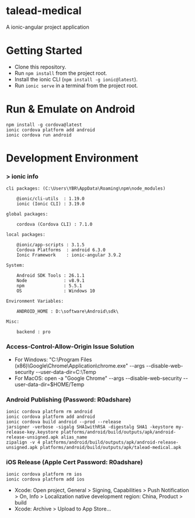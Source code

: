 # talead-medical
A ionic-angular project application

# Getting Started
- Clone this repository.
- Run `npm install` from the project root.
- Install the ionic CLI (`npm install -g ionic@latest`).
- Run `ionic serve` in a terminal from the project root.

# Run & Emulate on Android
```
npm install -g cordova@latest
ionic cordova platform add android
ionic cordova run android
```

# Development Environment

### > ionic info
```
cli packages: (C:\Users\YBR\AppData\Roaming\npm\node_modules)

    @ionic/cli-utils  : 1.19.0
    ionic (Ionic CLI) : 3.19.0

global packages:

    cordova (Cordova CLI) : 7.1.0

local packages:

    @ionic/app-scripts : 3.1.5
    Cordova Platforms  : android 6.3.0
    Ionic Framework    : ionic-angular 3.9.2

System:

    Android SDK Tools : 26.1.1
    Node              : v8.9.1
    npm               : 5.5.1
    OS                : Windows 10

Environment Variables:

    ANDROID_HOME : D:\software\Android\sdk\

Misc:

    backend : pro
```

### Access-Control-Allow-Origin Issue Solution
- For Windows: "C:\Program Files (x86)\Google\Chrome\Application\chrome.exe" --args --disable-web-security --user-data-dir=C:\Temp
- For MacOS: open -a "Google Chrome" --args --disable-web-security --user-data-dir=$HOME/Temp

### Android Publishing (Password: R0adshare)
```
ionic cordova platform rm android
ionic cordova platform add android
ionic cordova build android --prod --release
jarsigner -verbose -sigalg SHA1withRSA -digestalg SHA1 -keystore my-release-key.keystore platforms/android/build/outputs/apk/android-release-unsigned.apk alias_name
zipalign -v 4 platforms/android/build/outputs/apk/android-release-unsigned.apk platforms/android/build/outputs/apk/talead-medical.apk
```

### iOS Release (Apple Cert Password: R0adshare)
```
ionic cordova platform rm ios
ionic cordova platform add ios
```
- Xcode: Open project, General > Signing, Capabilities > Push Notification > On, Info > Localization native development region: China, Product > build
- Xcode: Archive > Upload to App Store...
